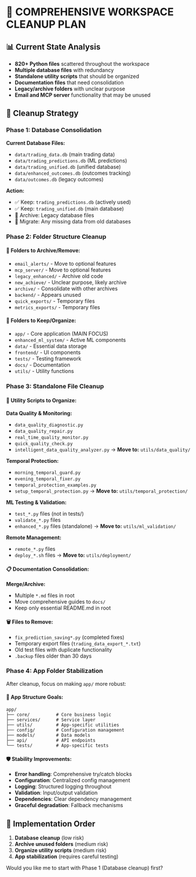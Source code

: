 # 🧹 COMPREHENSIVE WORKSPACE CLEANUP PLAN

## 📊 Current State Analysis
- **820+ Python files** scattered throughout the workspace
- **Multiple database files** with redundancy
- **Standalone utility scripts** that should be organized
- **Documentation files** that need consolidation
- **Legacy/archive folders** with unclear purpose
- **Email and MCP server** functionality that may be unused

## 🎯 Cleanup Strategy

### Phase 1: Database Consolidation
**Current Database Files:**
- `data/trading_data.db` (main trading data)
- `data/trading_predictions.db` (ML predictions) 
- `data/trading_unified.db` (unified database)
- `data/enhanced_outcomes.db` (outcomes tracking)
- `data/outcomes.db` (legacy outcomes)

**Action:**
- ✅ Keep: `trading_predictions.db` (actively used)
- ✅ Keep: `trading_unified.db` (main database)
- 🔄 Archive: Legacy database files
- 🔄 Migrate: Any missing data from old databases

### Phase 2: Folder Structure Cleanup

#### 📁 Folders to Archive/Remove:
- `email_alerts/` - Move to optional features
- `mcp_server/` - Move to optional features  
- `legacy_enhanced/` - Archive old code
- `new_achieve/` - Unclear purpose, likely archive
- `archive/` - Consolidate with other archives
- `backend/` - Appears unused
- `quick_exports/` - Temporary files
- `metrics_exports/` - Temporary files

#### 📁 Folders to Keep/Organize:
- `app/` - Core application (MAIN FOCUS)
- `enhanced_ml_system/` - Active ML components
- `data/` - Essential data storage
- `frontend/` - UI components
- `tests/` - Testing framework
- `docs/` - Documentation
- `utils/` - Utility functions

### Phase 3: Standalone File Cleanup

#### 🔧 Utility Scripts to Organize:
**Data Quality & Monitoring:**
- `data_quality_diagnostic.py`
- `data_quality_repair.py` 
- `real_time_quality_monitor.py`
- `quick_quality_check.py`
- `intelligent_data_quality_analyzer.py`
→ **Move to:** `utils/data_quality/`

**Temporal Protection:**
- `morning_temporal_guard.py`
- `evening_temporal_fixer.py`
- `temporal_protection_examples.py`
- `setup_temporal_protection.py`
→ **Move to:** `utils/temporal_protection/`

**ML Testing & Validation:**
- `test_*.py` files (not in tests/)
- `validate_*.py` files
- `enhanced_*.py` files (standalone)
→ **Move to:** `utils/ml_validation/`

**Remote Management:**
- `remote_*.py` files
- `deploy_*.sh` files
→ **Move to:** `utils/deployment/`

#### 📋 Documentation Consolidation:
**Merge/Archive:**
- Multiple `*.md` files in root
- Move comprehensive guides to `docs/`
- Keep only essential README.md in root

#### 🗑️ Files to Remove:
- `fix_prediction_saving*.py` (completed fixes)
- Temporary export files (`trading_data_export_*.txt`)
- Old test files with duplicate functionality
- `.backup` files older than 30 days

### Phase 4: App Folder Stabilization

After cleanup, focus on making `app/` more robust:

#### 🔧 App Structure Goals:
```
app/
├── core/          # Core business logic
├── services/      # Service layer 
├── utils/         # App-specific utilities
├── config/        # Configuration management
├── models/        # Data models
├── api/           # API endpoints
└── tests/         # App-specific tests
```

#### 🛡️ Stability Improvements:
- **Error handling**: Comprehensive try/catch blocks
- **Configuration**: Centralized config management
- **Logging**: Structured logging throughout
- **Validation**: Input/output validation
- **Dependencies**: Clear dependency management
- **Graceful degradation**: Fallback mechanisms

## 🚀 Implementation Order

1. **Database cleanup** (low risk)
2. **Archive unused folders** (medium risk)
3. **Organize utility scripts** (medium risk)
4. **App stabilization** (requires careful testing)

Would you like me to start with Phase 1 (Database cleanup) first?
